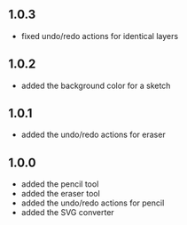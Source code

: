 ## 1.0.3

* fixed undo/redo actions for identical layers

## 1.0.2

* added the background color for a sketch

## 1.0.1

* added the undo/redo actions for eraser

## 1.0.0

* added the pencil tool
* added the eraser tool
* added the undo/redo actions for pencil
* added the SVG converter
